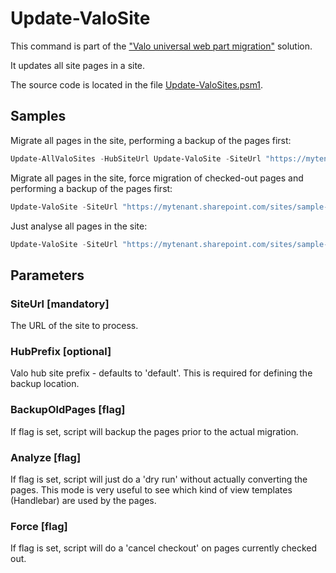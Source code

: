 # Update-ValoSite

This command is part of the ["Valo universal web part migration"](./README.md) solution.

It updates all site pages in a site.

The source code is located in the file [Update-ValoSites.psm1](./module/Update-ValoSites.psm1).

## Samples

Migrate all pages in the site, performing a backup of the pages first:

```powershell
Update-AllValoSites -HubSiteUrl Update-ValoSite -SiteUrl "https://mytenant.sharepoint.com/sites/sample-site" -BackupOldPages
```

Migrate all pages in the site, force migration of checked-out pages and performing a backup of the pages first:

```powershell
Update-ValoSite -SiteUrl "https://mytenant.sharepoint.com/sites/sample-site" -BackupOldPages -Force
```

Just analyse all pages in the site:

```powershell
Update-ValoSite -SiteUrl "https://mytenant.sharepoint.com/sites/sample-site" -Analyze
```

## Parameters

### SiteUrl [mandatory]

The URL of the site to process.

### HubPrefix [optional]

Valo hub site prefix - defaults to 'default'. This is required for defining the backup location.

### BackupOldPages [flag]

If flag is set, script will backup the pages prior to the actual migration.

### Analyze [flag]

If flag is set, script will just do a 'dry run' without actually converting the pages. This mode is very useful to see which kind of view templates (Handlebar) are used by the pages.

### Force [flag]

If flag is set, script will do a 'cancel checkout' on pages currently checked out. 
